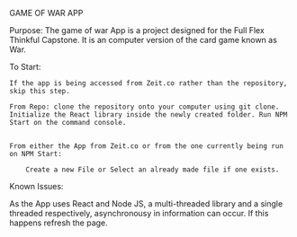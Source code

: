 GAME OF WAR APP


Purpose: The game of war App is a project designed for the Full Flex Thinkful Capstone. It is an computer version of the card game known as War.


To Start: 

	If the app is being accessed from Zeit.co rather than the repository, skip this step.

	From Repo: clone the repository onto your computer using git clone. Initialize the React library inside the newly created folder. Run NPM Start on the command console.


	From either the App from Zeit.co or from the one currently being run on NPM Start:

		Create a new File or Select an already made file if one exists.

Known Issues:

As the App uses React and Node JS, a multi-threaded library and a single threaded respectively, asynchronousy in information can occur. If this happens	
refresh the page.